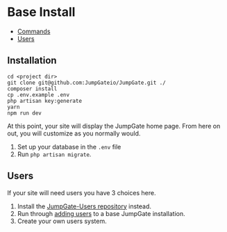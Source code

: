 # Base Install

- [Commands](#commands)
- [Users](#users)

<a name="commands"></a>
## Installation

```
cd <project dir>
git clone git@github.com:JumpGateio/JumpGate.git ./
composer install
cp .env.example .env
php artisan key:generate
yarn
npm run dev
```
At this point, your site will display the JumpGate home page.  From here on out, you will customize as you normally would.

1. Set up your database in the `.env` file
1. Run `php artisan migrate`.

<a name="users"></a>
## Users

If your site will need users you have 3 choices here.  

1. Install the [JumpGate-Users repository](/2-Users%20Install.md) instead.
1. Run through [adding users](/3-Add%20Users%20to%20Base%20Install.md) to a base JumpGate installation.
1. Create your own users system.
